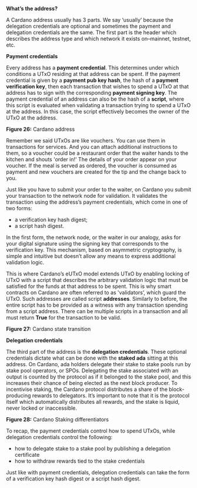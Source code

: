 **What’s the address?**  

A Cardano address usually has 3 parts. We say ‘usually’ because the delegation credentials are optional and sometimes the payment and delegation credentials are the same. The first part is the header which describes the address type and which network it exists on–mainnet, testnet, etc.  

**Payment credentials**

Every address has a **payment credential**. This determines under which conditions a UTxO residing at that address can be spent. If the payment credential is given by a **payment pub key hash**, the hash of a **payment verification key**, then each transaction that wishes to spend a UTxO at that address has to sign with the corresponding **payment signing key**. The payment credential of an address can also be the hash of a **script**, where this script is evaluated when validating a transaction trying to spend a UTxO at the address. In this case, the script effectively becomes the owner of the UTxO at the address. 

**Figure 26:** Cardano address  

Remember we said UTxOs are like vouchers. You can use them in transactions for services. And you can attach additional instructions to them, so a voucher could be a restaurant order that the waiter hands to the kitchen and shouts 'order in!' The details of your order appear on your voucher. If the meal is served as ordered, the voucher is consumed as payment and new vouchers are created for the tip and the change back to you.  

Just like you have to submit your order to the waiter, on Cardano you submit your transaction to the network node for validation. It validates the transaction using the address’s payment credentials, which come in one of two forms:

- a verification key hash digest;
- a script hash digest.   

In the first form, the network node, or the waiter in our analogy, asks for your digital signature using the signing key that corresponds to the verification key. This mechanism, based on asymmetric cryptography, is simple and intuitive but doesn’t allow any means to express additional validation logic.  

This is where Cardano’s eUTxO model extends UTxO by enabling locking of UTxO with a script that describes the arbitrary validation logic that must be satisfied for the funds at that address to be spent. This is why smart contracts on Cardano are often referred to as 'validators’, which guard the UTxO. Such addresses are called script **addresses**. Similarly to before, the entire script has to be provided as a witness with any transaction spending from a script address. There can be multiple scripts in a transaction and all must return **True** for the transaction to be valid. 

**Figure 27:** Cardano state transition 

**Delegation credentials**

The third part of the address is the **delegation credentials**. These optional credentials dictate what can be done with the **staked ada** sitting at this address. On Cardano, ada holders delegate their stake to stake pools run by stake pool operators, or SPOs. Delegating the stake associated with an output is counted by the protocol as if it belonged to the stake pool, and this increases their chance of being elected as the next block producer. To incentivise staking, the Cardano protocol distributes a share of the block-producing rewards to delegators. It’s important to note that it is the protocol itself which automatically distributes all rewards, and the stake is liquid, never locked or inaccessible.  

**Figure 28:** Cardano Staking differentiators

To recap, the payment credentials control how to spend UTxOs, while delegation credentials control the following:

- how to delegate stake to a stake pool by publishing a delegation certificate
- how to withdraw rewards tied to the stake credentials

Just like with payment credentials, delegation credentials can take the form of a verification key hash digest or a script hash digest. 

